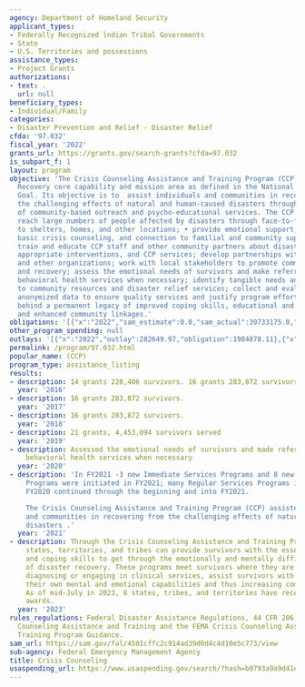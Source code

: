 ```yaml
---
agency: Department of Homeland Security
applicant_types:
- Federally Recognized lndian Tribal Governments
- State
- U.S. Territories and possessions
assistance_types:
- Project Grants
authorizations:
- text: .
  url: null
beneficiary_types:
- Individual/Family
categories:
- Disaster Prevention and Relief - Disaster Relief
cfda: '97.032'
fiscal_year: '2022'
grants_url: https://grants.gov/search-grants?cfda=97.032
is_subpart_f: 1
layout: program
objective: 'The Crisis Counseling Assistance and Training Program (CCP) supports the
  Recovery core capability and mission area as defined in the National Preparedness
  Goal. Its objective is to  assist individuals and communities in recovering from
  the challenging effects of natural and human-caused disasters through the provision
  of community-based outreach and psycho-educational services. The CCP goals are to:
  reach large numbers of people affected by disasters through face-to-face outreach
  to shelters, homes, and other locations; • provide emotional support, education,
  basic crisis counseling, and connection to familial and community support systems;
  train and educate CCP staff and other community partners about disaster reactions,
  appropriate interventions, and CCP services; develop partnerships with local disaster
  and other organizations; work with local stakeholders to promote community resilience
  and recovery; assess the emotional needs of survivors and make referrals to traditional
  behavioral health services when necessary; identify tangible needs and link survivors
  to community resources and disaster relief services; collect and evaluate aggregate,
  anonymized data to ensure quality services and justify program efforts; and leave
  behind a permanent legacy of improved coping skills, educational and resource materials,
  and enhanced community linkages.'
obligations: '[{"x":"2022","sam_estimate":0.0,"sam_actual":39733175.0,"usa_spending_actual":-2478516.94},{"x":"2023","sam_estimate":50000000.0,"sam_actual":0.0,"usa_spending_actual":5122027.74},{"x":"2024","sam_estimate":72254697.0,"sam_actual":0.0,"usa_spending_actual":293627.28}]'
other_program_spending: null
outlays: '[{"x":"2022","outlay":282649.97,"obligation":1984878.11},{"x":"2023","outlay":1089430.29,"obligation":3440016.96},{"x":"2024","outlay":36579.92,"obligation":4552250.77}]'
permalink: /program/97.032.html
popular_name: (CCP)
program_type: assistance_listing
results:
- description: 14 grants 228,406 survivors. 16 grants 283,872 survivors.
  year: '2016'
- description: 16 grants 283,872 survivors.
  year: '2017'
- description: 16 grants 283,872 survivors.
  year: '2018'
- description: 21 grants, 4,453,094 survivors served
  year: '2019'
- description: Assessed the emotional needs of survivors and made referrals to traditional
    behavioral health services when necessary
  year: '2020'
- description: 'In FY2021 -3 new Immediate Services Programs and 8 new Regular Services
    Programs were initiated in FY2021; many Regular Services Programs initiated during
    FY2020 continued through the beginning and into FY2021.

    The Crisis Counseling Assistance and Training Program (CCP) assisted individuals
    and communities in recovering from the challenging effects of natural and human-caused
    disasters .'
  year: '2021'
- description: Through the Crisis Counseling Assistance and Training Program (CCP),
    states, territories, and tribes can provide survivors with the essential psychoeducational
    and coping skills to get through the emotionally and mentally difficult process
    of disaster recovery. These programs meet survivors where they are and, without
    diagnosing or engaging in clinical services, assist survivors with fortifying
    their own mental and emotional capabilities and thus increasing community resilience.
    As of mid-July in 2023, 8 states, tribes, and territories have received 11 CCP
    awards.
  year: '2023'
rules_regulations: Federal Disaster Assistance Regulations, 44 CFR 206.171; Crisis
  Counseling Assistance and Training and the FEMA Crisis Counseling Assistance and
  Training Program Guidance.
sam_url: https://sam.gov/fal/4501cffc2c914ad39d0d4c4d10e5c773/view
sub-agency: Federal Emergency Management Agency
title: Crisis Counseling
usaspending_url: https://www.usaspending.gov/search/?hash=b0793a9a9d41e336f27bcf1a727d2469
---
```

